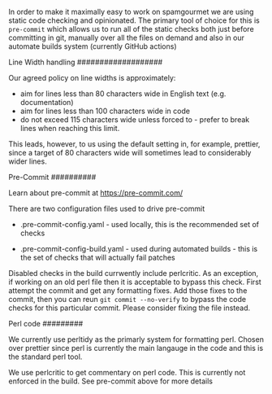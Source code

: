 In order to make it maximally easy to work on spamgourmet we are using static
code checking and opinionated. The primary tool of choice for this is
`pre-commit` which allows us to run all of the static checks both just before
committing in git, manually over all the files on demand and also in our
automate builds system (currently GitHub actions)

Line Width handling
###################

Our agreed policy on line widths is approximately:

- aim for lines less than 80 characters wide in English text
  (e.g. documentation)
- aim for lines less than 100 characters wide in code
- do not exceed 115 characters wide unless forced to - prefer to break lines
  when reaching this limit.

This leads, however, to us using the default setting in, for example, prettier,
since a target of 80 characters wide will sometimes lead to considerably wider
lines.

Pre-Commit
##########

Learn about pre-commit at https://pre-commit.com/

There are two configuration files used to drive pre-commit

- .pre-commit-config.yaml - used locally, this is the recommended set of checks

- .pre-commit-config-build.yaml - used during automated builds - this is the set
  of checks that will actually fail patches

Disabled checks in the build currwently include perlcritic. As an exception, if
working on an old perl file then it is acceptable to bypass this check. First
attempt the commit and get any formatting fixes. Add those fixes to the commit,
then you can reun `git commit --no-verify` to bypass the code checks for this
particular commit. Please consider fixing the file instead.

Perl code
#########

We currently use perltidy as the primarly system for formatting perl. Chosen
over prettier since perl is currently the main langauge in the code and this is
the standard perl tool.

We use perlcritic to get commentary on perl code. This is currently not enforced
in the build. See pre-commit above for more details

